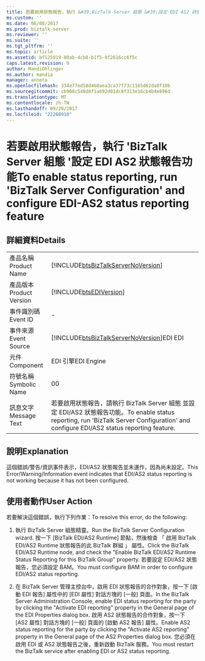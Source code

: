 ```yaml
---
title: 若要啟用狀態報告，執行 &#39;BizTalk Server 組態 &#39;設定 EDI AS2 狀態報告功能和 |Microsoft 文件
ms.custom: ''
ms.date: 06/08/2017
ms.prod: biztalk-server
ms.reviewer: ''
ms.suite: ''
ms.tgt_pltfrm: ''
ms.topic: article
ms.assetid: bf125919-80ab-4cb8-b1f5-0f2616cc6f5c
caps.latest.revision: 9
author: MandiOhlinger
ms.author: mandia
manager: anneta
ms.openlocfilehash: 334e77ed58d460aea3ca37f73c1165d62da0f10b
ms.sourcegitcommit: cb908c540d8f1a692d01dc8f313e16cb4b4e696d
ms.translationtype: MT
ms.contentlocale: zh-TW
ms.lasthandoff: 09/20/2017
ms.locfileid: "22268910"
---
```

# <a name="to-enable-status-reporting-run-39biztalk-server-configuration39-and-configure-edi-as2-status-reporting-feature"></a><span data-ttu-id="a49b2-102">若要啟用狀態報告，執行 &#39;BizTalk Server 組態 &#39;設定 EDI AS2 狀態報告功能</span><span class="sxs-lookup"><span data-stu-id="a49b2-102">To enable status reporting, run &#39;BizTalk Server Configuration&#39; and configure EDI-AS2 status reporting feature</span></span>
## <a name="details"></a><span data-ttu-id="a49b2-103">詳細資料</span><span class="sxs-lookup"><span data-stu-id="a49b2-103">Details</span></span>  
  
|||  
|-|-|  
|<span data-ttu-id="a49b2-104">產品名稱</span><span class="sxs-lookup"><span data-stu-id="a49b2-104">Product Name</span></span>|[!INCLUDE[btsBizTalkServerNoVersion](../includes/btsbiztalkservernoversion-md.md)]|  
|<span data-ttu-id="a49b2-105">產品版本</span><span class="sxs-lookup"><span data-stu-id="a49b2-105">Product Version</span></span>|[!INCLUDE[btsEDIVersion](../includes/btsediversion-md.md)]|  
|<span data-ttu-id="a49b2-106">事件識別碼</span><span class="sxs-lookup"><span data-stu-id="a49b2-106">Event ID</span></span>|-|  
|<span data-ttu-id="a49b2-107">事件來源</span><span class="sxs-lookup"><span data-stu-id="a49b2-107">Event Source</span></span>|[!INCLUDE[btsBizTalkServerNoVersion](../includes/btsbiztalkservernoversion-md.md)]<span data-ttu-id="a49b2-108">EDI</span><span class="sxs-lookup"><span data-stu-id="a49b2-108"> EDI</span></span>|  
|<span data-ttu-id="a49b2-109">元件</span><span class="sxs-lookup"><span data-stu-id="a49b2-109">Component</span></span>|<span data-ttu-id="a49b2-110">EDI 引擎</span><span class="sxs-lookup"><span data-stu-id="a49b2-110">EDI Engine</span></span>|  
|<span data-ttu-id="a49b2-111">符號名稱</span><span class="sxs-lookup"><span data-stu-id="a49b2-111">Symbolic Name</span></span>|<span data-ttu-id="a49b2-112">0</span><span class="sxs-lookup"><span data-stu-id="a49b2-112">0</span></span>|  
|<span data-ttu-id="a49b2-113">訊息文字</span><span class="sxs-lookup"><span data-stu-id="a49b2-113">Message Text</span></span>|<span data-ttu-id="a49b2-114">若要啟用狀態報告，請執行 BizTalk Server 組態 並設定 EDI/AS2 狀態報告功能。</span><span class="sxs-lookup"><span data-stu-id="a49b2-114">To enable status reporting, run 'BizTalk Server Configuration' and configure EDI/AS2 status reporting feature.</span></span>|  
  
## <a name="explanation"></a><span data-ttu-id="a49b2-115">說明</span><span class="sxs-lookup"><span data-stu-id="a49b2-115">Explanation</span></span>  
 <span data-ttu-id="a49b2-116">這個錯誤/警告/資訊事件表示，EDI/AS2 狀態報告並未運作，因為尚未設定。</span><span class="sxs-lookup"><span data-stu-id="a49b2-116">This Error/Warning/Information event indicates that EDI/AS2 status reporting is not working because it has not been configured.</span></span>  
  
## <a name="user-action"></a><span data-ttu-id="a49b2-117">使用者動作</span><span class="sxs-lookup"><span data-stu-id="a49b2-117">User Action</span></span>  
 <span data-ttu-id="a49b2-118">若要解決這個錯誤，執行下列作業：</span><span class="sxs-lookup"><span data-stu-id="a49b2-118">To resolve this error, do the following:</span></span>  
  
1.  <span data-ttu-id="a49b2-119">執行 BizTalk Server 組態精靈。</span><span class="sxs-lookup"><span data-stu-id="a49b2-119">Run the BizTalk Server Configuration wizard.</span></span> <span data-ttu-id="a49b2-120">按一下 [BizTalk EDI/AS2 Runtime] 節點，然後檢查 「 啟用 BizTalk EDI/AS2 Runtime 狀態報告的此 BizTalk 群組 」 屬性。</span><span class="sxs-lookup"><span data-stu-id="a49b2-120">Click the BizTalk EDI/AS2 Runtime node, and check the "Enable BizTalk EDI/AS2 Runtime Status Reporting for this BizTalk Group" property.</span></span> <span data-ttu-id="a49b2-121">若要設定 EDI/AS2 狀態報告，您必須設定 BAM。</span><span class="sxs-lookup"><span data-stu-id="a49b2-121">You must configure BAM in order to configure EDI/AS2 status reporting.</span></span>  
  
2.  <span data-ttu-id="a49b2-122">在 BizTalk Server 管理主控台中，啟用 EDI 狀態報告的合作對象，按一下 [啟動 EDI 報告] 屬性中的 [EDI 屬性] 對話方塊的 [一般] 頁面。</span><span class="sxs-lookup"><span data-stu-id="a49b2-122">In the BizTalk Server Administration Console, enable EDI status reporting for the party by clicking the "Activate EDI reporting" property in the General page of the EDI Properties dialog box.</span></span> <span data-ttu-id="a49b2-123">啟用 AS2 狀態報告的合作對象，按一下 [AS2 屬性] 對話方塊的 [一般] 頁面的 [啟動 AS2 報告] 屬性。</span><span class="sxs-lookup"><span data-stu-id="a49b2-123">Enable AS2 status reporting for the party by clicking the "Activate AS2 reporting" property in the General page of the AS2 Properties dialog box.</span></span> <span data-ttu-id="a49b2-124">您必須在啟用 EDI 或 AS2 狀態報告之後，重新啟動 BizTalk 服務。</span><span class="sxs-lookup"><span data-stu-id="a49b2-124">You must restart the BizTalk service after enabling EDI or AS2 status reporting.</span></span>